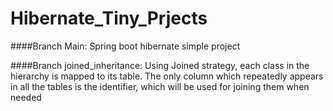 # Hibernate_Tiny_Prjects

####Branch Main:
Spring boot hibernate simple project

####Branch joined_inheritance:
Using Joined strategy, each class in the hierarchy is mapped to its table. The only column which repeatedly appears in all the tables is the identifier, which will be used for joining them when needed